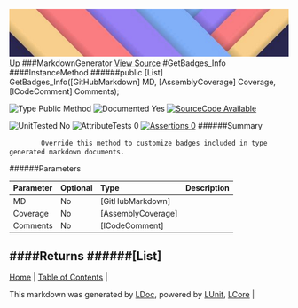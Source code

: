 ![](../Content/LDoc-banner-small.png "")
[Up](MarkdownGenerator.md)
###MarkdownGenerator
[View Source](MarkdownGenerator.md)
#GetBadges_Info
####InstanceMethod
######public [List<String>] GetBadges_Info([GitHubMarkdown] MD, [AssemblyCoverage] Coverage, [ICodeComment] Comments);

![Type Public Method](http://b.repl.ca/v1/Type-Public%20Method-lightgrey.png "") ![Documented Yes](http://b.repl.ca/v1/Documented-Yes-brightgreen.png "") [![SourceCode Available](http://b.repl.ca/v1/SourceCode-Available-brightgreen.png "")](MarkdownGenerator.md)

![UnitTested No](http://b.repl.ca/v1/UnitTested-No-lightgrey.png "") ![AttributeTests 0](http://b.repl.ca/v1/AttributeTests-0-lightgrey.png "") [![Assertions 0](http://b.repl.ca/v1/Assertions-0-brightgreen.png "")](MarkdownGenerator.md)
######Summary

            Override this method to customize badges included in type generated markdown documents.
            
######Parameters

Parameter | Optional | Type | Description
:---  | :---  | :---  | :--- 
MD | No | [GitHubMarkdown] | 
Coverage | No | [AssemblyCoverage] | 
Comments | No | [ICodeComment] | 

####Returns
######[List<String>]
---

[Home](../../README.md) | [Table of Contents](../../TableOfContents.md) | 


This markdown was generated by [LDoc](https://github.com/CodeSingularity/LDoc), powered by [LUnit](https://github.com/CodeSingularity/LUnit), [LCore](https://github.com/CodeSingularity/LCore) | 

